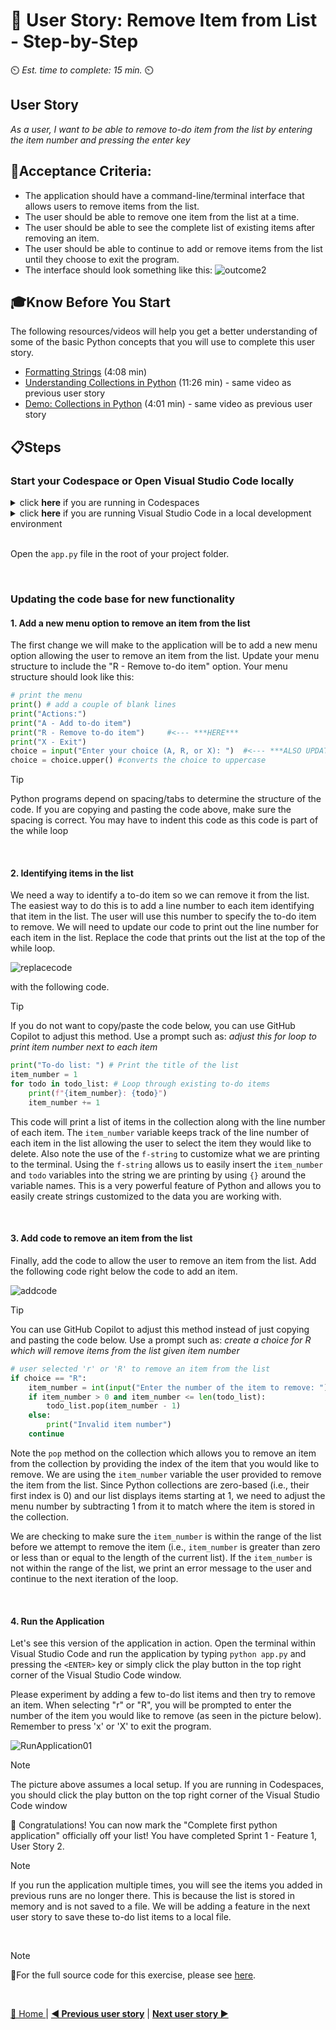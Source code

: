 # 📖 User Story: Remove Item from List - Step-by-Step
⏲️ _Est. time to complete: 15 min._ ⏲️

## User Story

*As a user, I want to be able to remove to-do item from the list by entering the item number and pressing the enter key*

## 🎯Acceptance Criteria:
- The application should have a command-line/terminal interface that allows users to remove items from the list.
- The user should be able to remove one item from the list at a time.
- The user should be able to see the complete list of existing items after removing an item.
- The user should be able to continue to add or remove items from the list until they choose to exit the program.
- The interface should look something like this:
    ![outcome2](/Track_1_ToDo_App/Sprint-01%20-%20Basic%20Application/images/outcome-S1-F1-US2.png)

## 🎓Know Before You Start
The following resources/videos will help you get a better understanding of some of the basic Python concepts that you will use to complete this user story.
- [Formatting Strings](https://www.youtube.com/watch?v=bQQqxysLIGE&list=PLlrxD0HtieHhS8VzuMCfQD4uJ9yne1mE6&index=11) (4:08 min) <br/>
- [Understanding Collections in Python](https://www.youtube.com/watch?v=beA8IsY3mQs&list=PLlrxD0HtieHhS8VzuMCfQD4uJ9yne1mE6&index=25) (11:26 min) - same video as previous user story<br/>
- [Demo: Collections in Python](https://www.youtube.com/watch?v=4PaSlXNjawM&list=PLlrxD0HtieHhS8VzuMCfQD4uJ9yne1mE6&index=26) (4:01 min) - same video as previous user story<br/>
     

## 📋Steps

### Start your Codespace or Open Visual Studio Code locally
<details>
<summary>click <b>here</b> if you are running in Codespaces</summary>

If you are using a Codespaces, please go into the repo that you created for this project and start the codespace by directly clicking on the Codespace name. In the image below, the Codespace is named _symmetrical computing-machine_. Note however, each Codespace auto-generates a unique name for each instance so your Codespace name will be different.  

![Start Codespaces](/Track_1_ToDo_App/content-images/github-start-codespace.png)

This will take you directly into a online Visual Studio Code environment.

![online visual studio code](/Track_1_ToDo_App/content-images/github-start-codespace-02.png)
</details>

<details>
<summary>click <b>here</b> if you are running Visual Studio Code in a local development environment</summary>

- From the terminal/console window, navigate to the project directory
  
    ```bash
    cd <project directory>
    ```
- Open up Visual Studio Code in the project directory by executing the following command.
    
    ```cmd
    code . 
    ```
</details> 

<br/>

Open the `app.py` file in the root of your project folder.

<br/>

### Updating the code base for new functionality

#### 1. Add a new menu option to remove an item from the list
The first change we will make to the application will be to add a new menu option allowing the user to remove an item from the list. Update your menu structure to include the "R - Remove to-do item" option. Your menu structure should look like this:

```python
# print the menu
print() # add a couple of blank lines
print("Actions:")
print("A - Add to-do item")
print("R - Remove to-do item")     #<--- ***HERE***
print("X - Exit")
choice = input("Enter your choice (A, R, or X): ")  #<--- ***ALSO UPDATE MENU OPTIONS with the 'R' ***
choice = choice.upper() #converts the choice to uppercase
```

> [!TIP]
> Python programs depend on spacing/tabs to determine the structure of the code. If you are copying and pasting the code above, make sure the spacing is correct. You may have to indent this code
as this code is part of the while loop

<br/>

#### 2. Identifying items in the list
We need a way to identify a to-do item so we can remove it from the list. The easiest way to do this is to add a line number to each item identifying that item in the list. The user will use this number to specify the to-do item to remove. We will need to update our code to print out the line number for each item in the list. Replace the code that prints out the list at the top of the while loop.

![replacecode](/Track_1_ToDo_App/Sprint-01%20-%20Basic%20Application/images/EditCode-S1-F1-US02-01.png)

with the following code.

> [!TIP]
> If you do not want to copy/paste the code below, you can use GitHub Copilot to adjust this method. Use a prompt such as: *adjust this for loop to print item number next to each item*   

```python
print("To-do list: ") # Print the title of the list
item_number = 1
for todo in todo_list: # Loop through existing to-do items
    print(f"{item_number}: {todo}")
    item_number += 1
```

This code will print a list of items in the collection along with the line number of each item. The `item_number` variable keeps track of the line number of each item in the list allowing the user to select the item they would like to delete. Also note the use of the `f-string` to customize what we are printing to the terminal. Using the `f-string` allows us to easily insert the `item_number` and `todo` variables into the string we are printing by using `{}` around the variable names. This is a very powerful feature of Python and allows you to easily create strings customized to the data you are working with.

<br/>

#### 3. Add code to remove an item from the list
Finally, add the code to allow the user to remove an item from the list. Add the following code right below the code to add an item.

![addcode](/Track_1_ToDo_App/Sprint-01%20-%20Basic%20Application/images/EditCode-S1-F1-US02-02.png)

> [!TIP]
> You can use GitHub Copilot to adjust this method instead of just copying and pasting the code below. Use a prompt such as: *create a choice for R which will remove items from the list given item number*

```python
# user selected 'r' or 'R' to remove an item from the list
if choice == "R":
    item_number = int(input("Enter the number of the item to remove: "))
    if item_number > 0 and item_number <= len(todo_list):
        todo_list.pop(item_number - 1)
    else:
        print("Invalid item number")
    continue
```

Note the `pop` method on the collection which allows you to remove an item from the collection by providing the index of the item that you would like to remove. We are using the `item_number` variable the user provided to remove the item from the list. Since Python collections are zero-based (i.e., their first index is 0) and our list displays items starting at 1, we need to adjust the menu number by subtracting 1 from it to match where the item is stored in the collection.

We are checking to make sure the `item_number` is within the range of the list before we attempt to remove the item (i.e., `item_number` is greater than zero or less than or equal to the length of the current list). If the `item_number` is not within the range of the list, we print an error message to the user and continue to the next iteration of the loop.

<br/>

#### 4. Run the Application
Let's see this version of the application in action. Open the terminal within Visual Studio Code and run the application by typing `python app.py` and pressing the `<ENTER>` key or simply click the play button in the top right corner of the Visual Studio Code window.

Please experiment by adding a few to-do list items and then try to remove an item. When selecting "r" or "R", you will be prompted to enter the number of the item you would like to remove (as seen in the picture below). Remember to press 'x' or 'X' to exit the program.

![RunApplication01](/Track_1_ToDo_App/Sprint-01%20-%20Basic%20Application/images/RunApp-S1-F1-US02-01.png)

> [!NOTE]
> The picture above assumes a local setup.  If you are running in Codespaces, you should click the play button on the top right corner of the Visual Studio Code window

🎉 Congratulations! You can now mark the "Complete first python application" officially off your list! You have completed Sprint 1 - Feature 1, User Story 2.

> [!NOTE]
> If you run the application multiple times, you will see the items you added in previous runs are no longer there. This is because the list is stored in memory and is not saved to a file. We will be adding a feature in the next user story to save these to-do list items to a local file.

<br/>

> [!NOTE]    
> 📄For the full source code for this exercise, please see [here](/Track_1_ToDo_App/Sprint-01%20-%20Basic%20Application/src/app-s01-f01-us02/app.py).

<br/>


[🔼 Home ](/Track_1_ToDo_App/README.md) | [**◀ Previous user story**](User%20Story%201%20-%20Add%20Item%20to%20List.MD) | [**Next user story ▶**](/Track_1_ToDo_App/Sprint-01%20-%20Basic%20Application/Feature%202%20-%20Save%20To-Do%20List/User%20Story%201%20-%20Save%20To-Do%20List%20to%20File.md)
